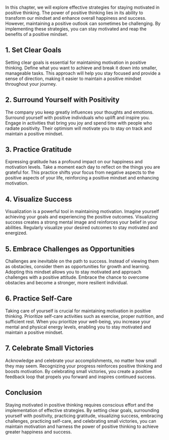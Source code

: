 
In this chapter, we will explore effective strategies for staying motivated in positive thinking. The power of positive thinking lies in its ability to transform our mindset and enhance overall happiness and success. However, maintaining a positive outlook can sometimes be challenging. By implementing these strategies, you can stay motivated and reap the benefits of a positive mindset.

1\. Set Clear Goals
------------------

Setting clear goals is essential for maintaining motivation in positive thinking. Define what you want to achieve and break it down into smaller, manageable tasks. This approach will help you stay focused and provide a sense of direction, making it easier to maintain a positive mindset throughout your journey.

2\. Surround Yourself with Positivity
------------------------------------

The company you keep greatly influences your thoughts and emotions. Surround yourself with positive individuals who uplift and inspire you. Engage in activities that bring you joy and spend time with people who radiate positivity. Their optimism will motivate you to stay on track and maintain a positive mindset.

3\. Practice Gratitude
---------------------

Expressing gratitude has a profound impact on our happiness and motivation levels. Take a moment each day to reflect on the things you are grateful for. This practice shifts your focus from negative aspects to the positive aspects of your life, reinforcing a positive mindset and enhancing motivation.

4\. Visualize Success
--------------------

Visualization is a powerful tool in maintaining motivation. Imagine yourself achieving your goals and experiencing the positive outcomes. Visualizing success creates a strong mental image and reinforces your belief in your abilities. Regularly visualize your desired outcomes to stay motivated and energized.

5\. Embrace Challenges as Opportunities
--------------------------------------

Challenges are inevitable on the path to success. Instead of viewing them as obstacles, consider them as opportunities for growth and learning. Adopting this mindset allows you to stay motivated and approach challenges with a positive attitude. Embrace the chance to overcome obstacles and become a stronger, more resilient individual.

6\. Practice Self-Care
---------------------

Taking care of yourself is crucial for maintaining motivation in positive thinking. Prioritize self-care activities such as exercise, proper nutrition, and sufficient rest. When you prioritize your well-being, you increase your mental and physical energy levels, enabling you to stay motivated and maintain a positive mindset.

7\. Celebrate Small Victories
----------------------------

Acknowledge and celebrate your accomplishments, no matter how small they may seem. Recognizing your progress reinforces positive thinking and boosts motivation. By celebrating small victories, you create a positive feedback loop that propels you forward and inspires continued success.

Conclusion
----------

Staying motivated in positive thinking requires conscious effort and the implementation of effective strategies. By setting clear goals, surrounding yourself with positivity, practicing gratitude, visualizing success, embracing challenges, practicing self-care, and celebrating small victories, you can maintain motivation and harness the power of positive thinking to achieve greater happiness and success.
